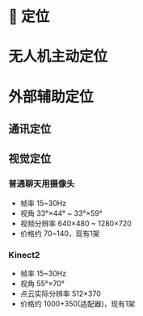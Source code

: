 # :dart: 定位

# 无人机主动定位

# 外部辅助定位

## 通讯定位

## 视觉定位

### 普通聊天用摄像头

- 帧率 15~30Hz
- 视角 33°×44° ~ 33°×59° 
- 视频分辨率 640×480 ~ 1280×720
- 价格约 70~140，现有1架

### Kinect2

- 帧率 15~30Hz
- 视角 55°×70° 
- 点云实际分辨率 512×370
- 价格约 1000+350(适配器)，现有1架

